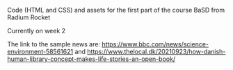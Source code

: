Code (HTML and CSS) and assets for the first part of the course BaSD from Radium Rocket

Currently on week 2

The link to the sample news are:
https://www.bbc.com/news/science-environment-58561621 and
https://www.thelocal.dk/20210923/how-danish-human-library-concept-makes-life-stories-an-open-book/

